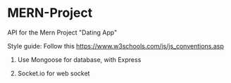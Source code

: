 # MERN-Project
API for the Mern Project "Dating App"


Style guide: Follow this https://www.w3schools.com/js/js_conventions.asp


1. Use Mongoose for database, with Express

2. Socket.io for web socket